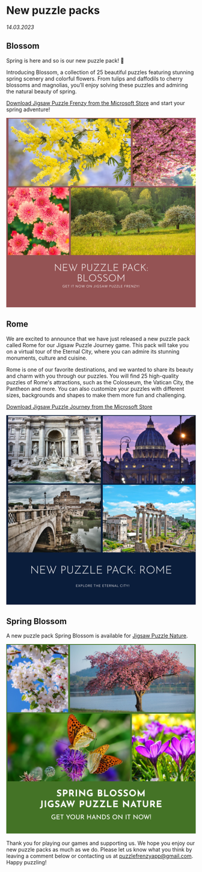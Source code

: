 ﻿# New puzzle packs

 _14.03.2023_

## Blossom

Spring is here and so is our new puzzle pack! 🌷

Introducing Blossom, a collection of 25 beautiful puzzles featuring stunning spring scenery and colorful flowers. From tulips and daffodils to cherry blossoms and magnolias, you’ll enjoy solving these puzzles and admiring the natural beauty of spring.

[Download Jigsaw Puzzle Frenzy from the Microsoft Store](https://www.microsoft.com/en-us/p/jigsaw-puzzle-frenzy/9wzdncrddqbm) and start your spring adventure!

![Blossom](images/packs/blossom.png?w=640)

## Rome

We are excited to announce that we have just released a new puzzle pack called Rome for our Jigsaw Puzzle Journey game. This pack will take you on a virtual tour of the Eternal City, where you can admire its stunning monuments, culture and cuisine.

Rome is one of our favorite destinations, and we wanted to share its beauty and charm with you through our puzzles. You will find 25 high-quality puzzles of Rome's attractions, such as the Colosseum, the Vatican City, the Pantheon and more. You can also customize your puzzles with different sizes, backgrounds and shapes to make them more fun and challenging.

[Download Jigsaw Puzzle Journey from the Microsoft Store](ms-windows-store://pdp/?mode=mini&ProductId=9ndsmccmr7m9&cid=news)

![Rome](images/packs/rome.png?w=640)

## Spring Blossom

A new puzzle pack Spring Blossom is available for [Jigsaw Puzzle Nature](https://www.microsoft.com/en-us/p/jigsaw-puzzle-nature/9p9xk4k4q2qk).

![Spring Blossom](images/packs/spring-blossom.png?w=640)

Thank you for playing our games and supporting us. We hope you enjoy our new puzzle packs as much as we do. Please let us know what you think by leaving a comment below or contacting us at [puzzlefrenzyapp@gmail.com](mailto:puzzlefrenzyapp@gmail.com). Happy puzzling!